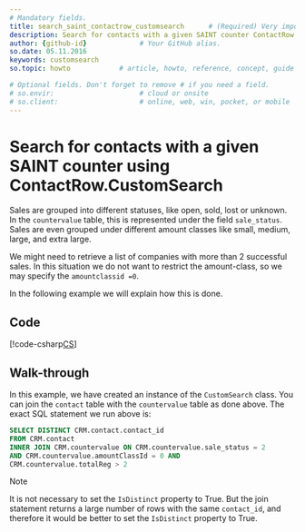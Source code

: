 ```yaml
---
# Mandatory fields.
title: search_saint_contactrow_customsearch      # (Required) Very important for SEO.
description: Search for contacts with a given SAINT counter ContactRow.CustomSearch # (Required) Important for SEO.
author: {github-id}             # Your GitHub alias.
so.date: 05.11.2016
keywords: customsearch
so.topic: howto            # article, howto, reference, concept, guide

# Optional fields. Don't forget to remove # if you need a field.
# so.envir:                     # cloud or onsite
# so.client:                    # online, web, win, pocket, or mobile
---
```


# Search for contacts with a given SAINT counter using ContactRow.CustomSearch

Sales are grouped into different statuses, like open, sold, lost or unknown. In the `countervalue` table, this is represented under the field `sale_status`. Sales are even grouped under different amount classes like small, medium, large, and extra large.

We might need to retrieve a list of companies with more than 2 successful sales. In this situation we do not want to restrict the amount-class, so we may specify the `amountclassid =0`.

In the following example we will explain how this is done.

## Code

[!code-csharp[CS](includes/saint-customsearch.cs)]

## Walk-through

In this example, we have created an instance of the `CustomSearch` class. You can join the `contact` table with the `countervalue` table as done above. The exact SQL statement we run above is:

```SQL
SELECT DISTINCT CRM.contact.contact_id
FROM CRM.contact
INNER JOIN CRM.countervalue ON CRM.countervalue.sale_status = 2
AND CRM.countervalue.amountClassId = 0 AND
CRM.countervalue.totalReg > 2
```

> [!NOTE]
> It is not necessary to set the `IsDistinct` property to True. But the join statement returns a large number of rows with the same `contact_id`, and therefore it would be better to set the `IsDistinct` property to True.
